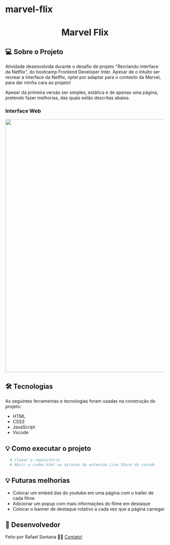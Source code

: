 # marvel-flix

<h1 align="center">
  Marvel Flix
</h1>

## 💻 Sobre o Projeto

Atividade desenvolvida durante o desafio de projeto "Recriando interface da Netflix", do bootcamp Frontend Developer Inter. Apesar de o intuito ser recrear a interface da Netflix, optei por adaptar para o contexto da Marvel, para dar minha cara ao projeto!

Apesar da primeira versão ser simples, estática e de apenas uma página, pretendo fazer melhorias, das quais estão descritas abaixo.

### Interface Web

<p align="center" style="display: flex; align-items: flex-start; justify-content: center;">
  <img src="https://i.imgur.com/RuaB7X8.jpg" width="800px"/>
</p>

## 🛠 Tecnologias

As seguintes ferramentas e tecnologias foram usadas na construção do projeto:

- HTML
- CSS3
- JavaScript
- Vscode

## 💡 Como executar o projeto

```bash
  # Clonar o repositório 
  # Abrir o index.html ou através da extensão Live Share do vscode
```

## 💡 Futuras melhorias

- Colocar um embed das do youtube em uma página com o trailer de cada filme
- Adicionar um popup com mais informações do filme em destaque
- Colocar o banner de destaque rotativo a cada vez que a página carregar

## 📝 Desenvolvedor

Feito por Rafael Santana 👋🏽 [Contato!](https://www.linkedin.com/in/rafael-c-santana/)
